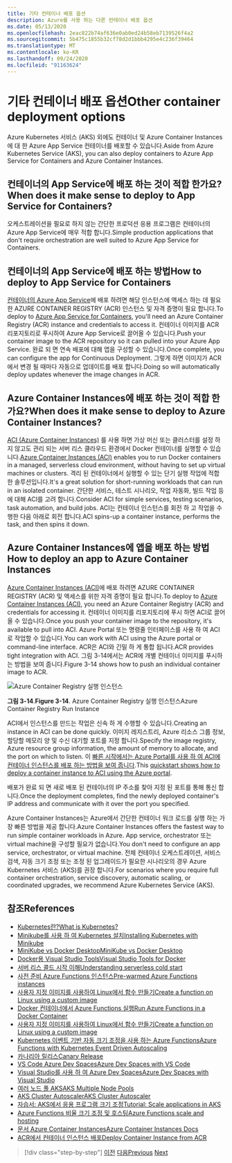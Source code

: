 ```yaml
---
title: 기타 컨테이너 배포 옵션
description: Azure를 사용 하는 다른 컨테이너 배포 옵션
ms.date: 05/13/2020
ms.openlocfilehash: 2eac822b74af636e0ab0ed24b58eb7139526f4a2
ms.sourcegitcommit: 5b475c1855b32cf78d2d1bbb4295e4c236f39464
ms.translationtype: MT
ms.contentlocale: ko-KR
ms.lasthandoff: 09/24/2020
ms.locfileid: "91163624"
---
```

# <a name="other-container-deployment-options"></a><span data-ttu-id="77b0b-103">기타 컨테이너 배포 옵션</span><span class="sxs-lookup"><span data-stu-id="77b0b-103">Other container deployment options</span></span>

<span data-ttu-id="77b0b-104">Azure Kubernetes 서비스 (AKS) 외에도 컨테이너 및 Azure Container Instances에 대 한 Azure App Service 컨테이너를 배포할 수 있습니다.</span><span class="sxs-lookup"><span data-stu-id="77b0b-104">Aside from Azure Kubernetes Service (AKS), you can also deploy containers to Azure App Service for Containers and Azure Container Instances.</span></span>

## <a name="when-does-it-make-sense-to-deploy-to-app-service-for-containers"></a><span data-ttu-id="77b0b-105">컨테이너의 App Service에 배포 하는 것이 적합 한가요?</span><span class="sxs-lookup"><span data-stu-id="77b0b-105">When does it make sense to deploy to App Service for Containers?</span></span>

<span data-ttu-id="77b0b-106">오케스트레이션을 필요로 하지 않는 간단한 프로덕션 응용 프로그램은 컨테이너의 Azure App Service에 매우 적합 합니다.</span><span class="sxs-lookup"><span data-stu-id="77b0b-106">Simple production applications that don't require orchestration are well suited to Azure App Service for Containers.</span></span>

## <a name="how-to-deploy-to-app-service-for-containers"></a><span data-ttu-id="77b0b-107">컨테이너의 App Service에 배포 하는 방법</span><span class="sxs-lookup"><span data-stu-id="77b0b-107">How to deploy to App Service for Containers</span></span>

<span data-ttu-id="77b0b-108">[컨테이너의 Azure App Service](https://azure.microsoft.com/services/app-service/containers/)에 배포 하려면 해당 인스턴스에 액세스 하는 데 필요한 AZURE CONTAINER REGISTRY (ACR) 인스턴스 및 자격 증명이 필요 합니다.</span><span class="sxs-lookup"><span data-stu-id="77b0b-108">To deploy to [Azure App Service for Containers](https://azure.microsoft.com/services/app-service/containers/), you'll need an Azure Container Registry (ACR) instance and credentials to access it.</span></span> <span data-ttu-id="77b0b-109">컨테이너 이미지를 ACR 리포지토리로 푸시하여 Azure App Service로 끌어올 수 있습니다.</span><span class="sxs-lookup"><span data-stu-id="77b0b-109">Push your container image to the ACR repository so it can pulled into your Azure App Service.</span></span> <span data-ttu-id="77b0b-110">완료 되 면 연속 배포에 대해 앱을 구성할 수 있습니다.</span><span class="sxs-lookup"><span data-stu-id="77b0b-110">Once complete, you can configure the app for Continuous Deployment.</span></span> <span data-ttu-id="77b0b-111">그렇게 하면 이미지가 ACR에서 변경 될 때마다 자동으로 업데이트를 배포 합니다.</span><span class="sxs-lookup"><span data-stu-id="77b0b-111">Doing so will automatically deploy updates whenever the image changes in ACR.</span></span>

## <a name="when-does-it-make-sense-to-deploy-to-azure-container-instances"></a><span data-ttu-id="77b0b-112">Azure Container Instances에 배포 하는 것이 적합 한가요?</span><span class="sxs-lookup"><span data-stu-id="77b0b-112">When does it make sense to deploy to Azure Container Instances?</span></span>

<span data-ttu-id="77b0b-113">[ACI (Azure Container Instances)](https://azure.microsoft.com/services/container-instances/) 를 사용 하면 가상 머신 또는 클러스터를 설정 하지 않고도 관리 되는 서버 리스 클라우드 환경에서 Docker 컨테이너를 실행할 수 있습니다.</span><span class="sxs-lookup"><span data-stu-id="77b0b-113">[Azure Container Instances (ACI)](https://azure.microsoft.com/services/container-instances/) enables you to run Docker containers in a managed, serverless cloud environment, without having to set up virtual machines or clusters.</span></span> <span data-ttu-id="77b0b-114">격리 된 컨테이너에서 실행할 수 있는 단기 실행 작업에 적합 한 솔루션입니다.</span><span class="sxs-lookup"><span data-stu-id="77b0b-114">It's a great solution for short-running workloads that can run in an isolated container.</span></span> <span data-ttu-id="77b0b-115">간단한 서비스, 테스트 시나리오, 작업 자동화, 빌드 작업 등에 대해 ACI를 고려 합니다.</span><span class="sxs-lookup"><span data-stu-id="77b0b-115">Consider ACI for simple services, testing scenarios, task automation, and build jobs.</span></span> <span data-ttu-id="77b0b-116">ACI는 컨테이너 인스턴스를 회전 하 고 작업을 수행한 다음 아래로 회전 합니다.</span><span class="sxs-lookup"><span data-stu-id="77b0b-116">ACI spins-up a container instance, performs the task, and then spins it down.</span></span>

## <a name="how-to-deploy-an-app-to-azure-container-instances"></a><span data-ttu-id="77b0b-117">Azure Container Instances에 앱을 배포 하는 방법</span><span class="sxs-lookup"><span data-stu-id="77b0b-117">How to deploy an app to Azure Container Instances</span></span>

<span data-ttu-id="77b0b-118">[Azure Container Instances (ACI)](/azure/container-instances/)에 배포 하려면 AZURE CONTAINER REGISTRY (ACR) 및 액세스를 위한 자격 증명이 필요 합니다.</span><span class="sxs-lookup"><span data-stu-id="77b0b-118">To deploy to [Azure Container Instances (ACI)](/azure/container-instances/), you need an Azure Container Registry (ACR) and credentials for accessing it.</span></span> <span data-ttu-id="77b0b-119">컨테이너 이미지를 리포지토리에 푸시 하면 ACI로 끌어올 수 있습니다.</span><span class="sxs-lookup"><span data-stu-id="77b0b-119">Once you push your container image to the repository, it's available to pull into ACI.</span></span> <span data-ttu-id="77b0b-120">Azure Portal 또는 명령줄 인터페이스를 사용 하 여 ACI로 작업할 수 있습니다.</span><span class="sxs-lookup"><span data-stu-id="77b0b-120">You can work with ACI using the Azure portal or command-line interface.</span></span> <span data-ttu-id="77b0b-121">ACR은 ACI와 긴밀 하 게 통합 됩니다.</span><span class="sxs-lookup"><span data-stu-id="77b0b-121">ACR provides tight integration with ACI.</span></span> <span data-ttu-id="77b0b-122">그림 3-14에서는 ACR에 개별 컨테이너 이미지를 푸시하는 방법을 보여 줍니다.</span><span class="sxs-lookup"><span data-stu-id="77b0b-122">Figure 3-14 shows how to push an individual container image to ACR.</span></span>

![Azure Container Registry 실행 인스턴스](./media/acr-runinstance-contextmenu.png)

<span data-ttu-id="77b0b-124">**그림 3-14**.</span><span class="sxs-lookup"><span data-stu-id="77b0b-124">**Figure 3-14**.</span></span> <span data-ttu-id="77b0b-125">Azure Container Registry 실행 인스턴스</span><span class="sxs-lookup"><span data-stu-id="77b0b-125">Azure Container Registry Run Instance</span></span>

<span data-ttu-id="77b0b-126">ACI에서 인스턴스를 만드는 작업은 신속 하 게 수행할 수 있습니다.</span><span class="sxs-lookup"><span data-stu-id="77b0b-126">Creating an instance in ACI can be done quickly.</span></span> <span data-ttu-id="77b0b-127">이미지 레지스트리, Azure 리소스 그룹 정보, 할당할 메모리 양 및 수신 대기할 포트를 지정 합니다.</span><span class="sxs-lookup"><span data-stu-id="77b0b-127">Specify the image registry, Azure resource group information, the amount of memory to allocate, and the port on which to listen.</span></span> <span data-ttu-id="77b0b-128">이 [빠른 시작에서는 Azure Portal를 사용 하 여 ACI에 컨테이너 인스턴스를 배포 하는 방법을 보여 줍니다](/azure/container-instances/container-instances-quickstart-portal).</span><span class="sxs-lookup"><span data-stu-id="77b0b-128">This [quickstart shows how to deploy a container instance to ACI using the Azure portal](/azure/container-instances/container-instances-quickstart-portal).</span></span>

<span data-ttu-id="77b0b-129">배포가 완료 되 면 새로 배포 된 컨테이너의 IP 주소를 찾아 지정 된 포트를 통해 통신 합니다.</span><span class="sxs-lookup"><span data-stu-id="77b0b-129">Once the deployment completes, find the newly deployed container's IP address and communicate with it over the port you specified.</span></span>

<span data-ttu-id="77b0b-130">Azure Container Instances는 Azure에서 간단한 컨테이너 워크 로드를 실행 하는 가장 빠른 방법을 제공 합니다.</span><span class="sxs-lookup"><span data-stu-id="77b0b-130">Azure Container Instances offers the fastest way to run simple container workloads in Azure.</span></span> <span data-ttu-id="77b0b-131">App service, orchestrator 또는 virtual machine을 구성할 필요가 없습니다.</span><span class="sxs-lookup"><span data-stu-id="77b0b-131">You don't need to configure an app service, orchestrator, or virtual machine.</span></span> <span data-ttu-id="77b0b-132">전체 컨테이너 오케스트레이션, 서비스 검색, 자동 크기 조정 또는 조정 된 업그레이드가 필요한 시나리오의 경우 Azure Kubernetes 서비스 (AKS)를 권장 합니다.</span><span class="sxs-lookup"><span data-stu-id="77b0b-132">For scenarios where you require full container orchestration, service discovery, automatic scaling, or coordinated upgrades, we recommend Azure Kubernetes Service (AKS).</span></span>

## <a name="references"></a><span data-ttu-id="77b0b-133">참조</span><span class="sxs-lookup"><span data-stu-id="77b0b-133">References</span></span>

- [<span data-ttu-id="77b0b-134">Kubernetes란?</span><span class="sxs-lookup"><span data-stu-id="77b0b-134">What is Kubernetes?</span></span>](https://blog.newrelic.com/engineering/what-is-kubernetes/)
- [<span data-ttu-id="77b0b-135">Minikube를 사용 하 여 Kubernetes 설치</span><span class="sxs-lookup"><span data-stu-id="77b0b-135">Installing Kubernetes with Minikube</span></span>](https://kubernetes.io/docs/setup/learning-environment/minikube/)
- [<span data-ttu-id="77b0b-136">MiniKube vs Docker Desktop</span><span class="sxs-lookup"><span data-stu-id="77b0b-136">MiniKube vs Docker Desktop</span></span>](https://medium.com/containers-101/local-kubernetes-for-windows-minikube-vs-docker-desktop-25a1c6d3b766)
- [<span data-ttu-id="77b0b-137">Docker용 Visual Studio Tools</span><span class="sxs-lookup"><span data-stu-id="77b0b-137">Visual Studio Tools for Docker</span></span>](/dotnet/standard/containerized-lifecycle-architecture/design-develop-containerized-apps/visual-studio-tools-for-docker)
- [<span data-ttu-id="77b0b-138">서버 리스 콜드 시작 이해</span><span class="sxs-lookup"><span data-stu-id="77b0b-138">Understanding serverless cold start</span></span>](https://azure.microsoft.com/blog/understanding-serverless-cold-start/)
- [<span data-ttu-id="77b0b-139">사전 준비 Azure Functions 인스턴스</span><span class="sxs-lookup"><span data-stu-id="77b0b-139">Pre-warmed Azure Functions instances</span></span>](/azure/azure-functions/functions-premium-plan#pre-warmed-instances)
- [<span data-ttu-id="77b0b-140">사용자 지정 이미지를 사용하여 Linux에서 함수 만들기</span><span class="sxs-lookup"><span data-stu-id="77b0b-140">Create a function on Linux using a custom image</span></span>](/azure/azure-functions/functions-create-function-linux-custom-image)
- [<span data-ttu-id="77b0b-141">Docker 컨테이너에서 Azure Functions 실행</span><span class="sxs-lookup"><span data-stu-id="77b0b-141">Run Azure Functions in a Docker Container</span></span>](https://markheath.net/post/azure-functions-docker)
- [<span data-ttu-id="77b0b-142">사용자 지정 이미지를 사용하여 Linux에서 함수 만들기</span><span class="sxs-lookup"><span data-stu-id="77b0b-142">Create a function on Linux using a custom image</span></span>](/azure/azure-functions/functions-create-function-linux-custom-image)
- [<span data-ttu-id="77b0b-143">Kubernetes 이벤트 기반 자동 크기 조정을 사용 하는 Azure Functions</span><span class="sxs-lookup"><span data-stu-id="77b0b-143">Azure Functions with Kubernetes Event Driven Autoscaling</span></span>](/azure/azure-functions/functions-kubernetes-keda)
- [<span data-ttu-id="77b0b-144">카나리아 릴리스</span><span class="sxs-lookup"><span data-stu-id="77b0b-144">Canary Release</span></span>](https://martinfowler.com/bliki/CanaryRelease.html)
- [<span data-ttu-id="77b0b-145">VS Code Azure Dev Spaces</span><span class="sxs-lookup"><span data-stu-id="77b0b-145">Azure Dev Spaces with VS Code</span></span>](/azure/dev-spaces/quickstart-netcore)
- [<span data-ttu-id="77b0b-146">Visual Studio를 사용 하 여 Azure Dev Spaces</span><span class="sxs-lookup"><span data-stu-id="77b0b-146">Azure Dev Spaces with Visual Studio</span></span>](/azure/dev-spaces/quickstart-netcore-visualstudio)
- [<span data-ttu-id="77b0b-147">여러 노드 풀 AKS</span><span class="sxs-lookup"><span data-stu-id="77b0b-147">AKS Multiple Node Pools</span></span>](/azure/aks/use-multiple-node-pools)
- [<span data-ttu-id="77b0b-148">AKS Cluster Autoscaler</span><span class="sxs-lookup"><span data-stu-id="77b0b-148">AKS Cluster Autoscaler</span></span>](/azure/aks/cluster-autoscaler)
- [<span data-ttu-id="77b0b-149">자습서: AKS에서 응용 프로그램 크기 조정</span><span class="sxs-lookup"><span data-stu-id="77b0b-149">Tutorial: Scale applications in AKS</span></span>](/azure/aks/tutorial-kubernetes-scale)
- [<span data-ttu-id="77b0b-150">Azure Functions 비율 크기 조정 및 호스팅</span><span class="sxs-lookup"><span data-stu-id="77b0b-150">Azure Functions scale and hosting</span></span>](/azure/azure-functions/functions-scale)
- [<span data-ttu-id="77b0b-151">문서 Azure Container Instances</span><span class="sxs-lookup"><span data-stu-id="77b0b-151">Azure Container Instances Docs</span></span>](/azure/container-instances/)
- [<span data-ttu-id="77b0b-152">ACR에서 컨테이너 인스턴스 배포</span><span class="sxs-lookup"><span data-stu-id="77b0b-152">Deploy Container Instance from ACR</span></span>](/azure/container-instances/container-instances-using-azure-container-registry#deploy-with-azure-portal)

>[!div class="step-by-step"]
><span data-ttu-id="77b0b-153">[이전](scale-containers-serverless.md)
>[다음](communication-patterns.md)</span><span class="sxs-lookup"><span data-stu-id="77b0b-153">[Previous](scale-containers-serverless.md)
[Next](communication-patterns.md)</span></span>
